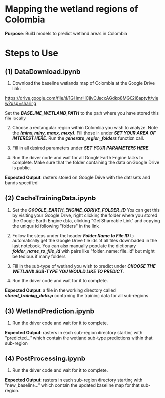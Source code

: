# Mapping the wetland regions of Colombia

**Purpose**: Build models to predict wetland areas in Colombia

# Steps to Use

## (1) DataDownload.ipynb

1. Download the baseline wetlands map of Colombia at the Google Drive link:

https://drive.google.com/file/d/1GHmrHCjlvCJecxAGdkp8MG02i6aptyft/view?usp=sharing

Set the ***BASELINE_WETLAND_PATH*** to the path where you have stored this file locally

2. Choose a rectangular region within Colombia you wish to analyze. Note the ***(minx, miny, maxx, maxy)***. Fill those in under ***SET YOUR AREA OF INTEREST HERE***. Run the ***generate_region_folders*** function call.

3. Fill in all desired parameters under ***SET YOUR PARAMETERS HERE***.

4. Run the driver code and wait for all Google Earth Engine tasks to complete. Make sure that the folder containing the data on Google Drive is public.

**Expected Output**: rasters stored on Google Drive with the datasets and bands specified

## (2) CacheTrainingData.ipynb

1. Set the ***GOOGLE_EARTH_ENGINE_GDRIVE_FOLDER_ID*** You can get this by visiting your Google Drive, right clicking the folder where you stored the Google Earth Engine data, clicking "Get Shareable Link" and copying the unique id following "folders" in the link.

2. Follow the steps under the header ***Folder Name to File ID*** to automatically get the Google Drive file ids of all files downloaded in the last notebook. You can also manually populate the dictionary ***folder_name_to_file_id*** with pairs like "folder_name: file_id" but might be tedious if many folders.

3. Fill in the sub-type of wetland you wish to predict under ***CHOOSE THE WETLAND SUB-TYPE YOU WOULD LIKE TO PREDICT***.

4. Run the driver code and wait for it to complete.

**Expected Output**: a file in the working directory called ***stored_training_data.p*** containing the training data for all sub-regions

## (3) WetlandPrediction.ipynb

1. Run the driver code and wait for it to complete.

**Expected Output**: rasters in each sub-region directory starting with "predicted..." which contain the wetland sub-type predictions within that sub-region

## (4) PostProcessing.ipynb

1. Run the driver code and wait for it to complete.

**Expected Output**: rasters in each sub-region directory starting with "new_baseline..." which contain the updated baseline map for that sub-region.


